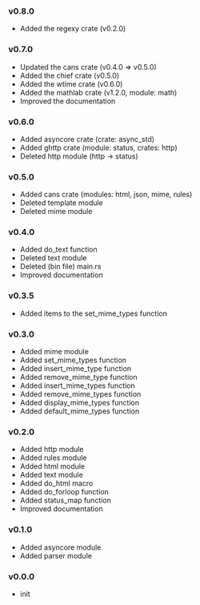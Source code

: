 ### v0.8.0

- Added the regexy crate (v0.2.0)

### v0.7.0

- Updated the cans crate (v0.4.0 => v0.5.0)
- Added the chief crate (v0.5.0)
- Added the wtime crate (v0.6.0)
- Added the mathlab crate (v1.2.0, module: math)
- Improved the documentation

### v0.6.0

- Added asyncore crate (crate: async_std)
- Added ghttp crate (module: status, crates: http)
- Deleted http module (http -> status)

### v0.5.0

- Added cans crate (modules: html, json, mime, rules)
- Deleted template module
- Deleted mime module

### v0.4.0

- Added do_text function
- Deleted text module
- Deleted (bin file) main.rs
- Improved documentation

### v0.3.5

- Added items to the set_mime_types function

### v0.3.0

- Added mime module
- Added set_mime_types function
- Added insert_mime_type function
- Added remove_mime_type function
- Added insert_mime_types function
- Added remove_mime_types function
- Added display_mime_types function
- Added default_mime_types function

### v0.2.0

- Added http module
- Added rules module
- Added html module
- Added text module
- Added do_html macro
- Added do_forloop function
- Added status_map function
- Improved documentation

### v0.1.0

- Added asyncore module
- Added parser module

### v0.0.0

- init
